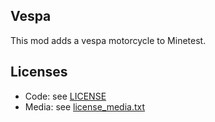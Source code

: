 ## Vespa

This mod adds a vespa motorcycle to Minetest.

## Licenses
- Code: see [LICENSE](/LICENSE)
- Media: see [license_media.txt](/license_media.txt)
